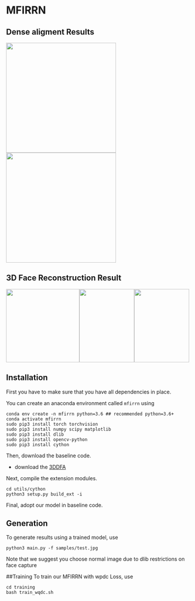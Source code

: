 # MFIRRN
## Dense aligment Results
<img src="https://github.com/leilimaster/MFIRRN/blob/main/display/image02428_ll_3DDFA.jpg" width="300" height="300" alt=""/><img src="https://github.com/leilimaster/MFIRRN/blob/main/display/image04292_ll_3DDFA.jpg" width="300" height="300" alt=""/>

## 3D Face Reconstruction Result
<img src="https://github.com/leilimaster/MFIRRN/blob/main/display/image02428_ll_3DDFA.jpg" width="200" height="200" alt=""/><img src="https://github.com/leilimaster/MFIRRN/blob/main/display/man_mesh_notexture.jpg" width="150" height="200" alt=""/><img src="https://github.com/leilimaster/MFIRRN/blob/main/display/man_mesh.jpg" width="150" height="200" alt=""/>

## Installation
First you have to make sure that you have all dependencies in place.

You can create an anaconda environment called `mfirrn` using
```
conda env create -n mfirrn python=3.6 ## recommended python=3.6+
conda activate mfirrn
sudo pip3 install torch torchvision 
sudo pip3 install numpy scipy matplotlib
sudo pip3 install dlib
sudo pip3 install opencv-python
sudo pip3 install cython
```
Then, download the baseline code.
* download the [3DDFA](https://github.com/cleardusk/3DDFA)

Next, compile the extension modules.
```
cd utils/cython
python3 setup.py build_ext -i
```
Final, adopt our model in baseline code.


## Generation
To generate results using a trained model, use
```
python3 main.py -f samples/test.jpg 
```
Note that we suggest you choose normal image due to dlib restrictions on face capture

##Training
To train our MFIRRN with wpdc Loss, use
```
cd training
bash train_wqdc.sh
```
